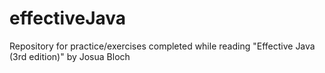 # effectiveJava
Repository for practice/exercises completed while reading "Effective Java (3rd edition)" by Josua Bloch
